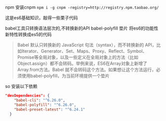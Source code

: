 npm 安装cnpm
`npm i -g cnpm -registry=http://registry.npm.taobao.org/`

这是es6基础知识，敲得一些栗子代码

babel工具只转换语法层次的,不转换新的API
babel-polyfill 垫片 将es6的功能性新特性转换成es5的代码

>Babel 默认只转换新的 JavaScript 句法（syntax），而不转换新的 API，比如Iterator、Generator、Set、Maps、Proxy、Reflect、Symbol、Promise等全局对象，以及一些定义在全局对象上的方法（比如Object.assign）都不会转码。举例来说，ES6在Array对象上新增了Array.from方法。Babel 就不会转码这个方法。如果想让这个方法运行，必须使用babel-polyfill，为当前环境提供一个垫片

so 安装以下依赖
```json
"devDependencies": {
    "babel-cli": "^6.26.0",
    "babel-polyfill": "^6.26.0",
    "babel-preset-latest": "^6.24.1"
  }
```
